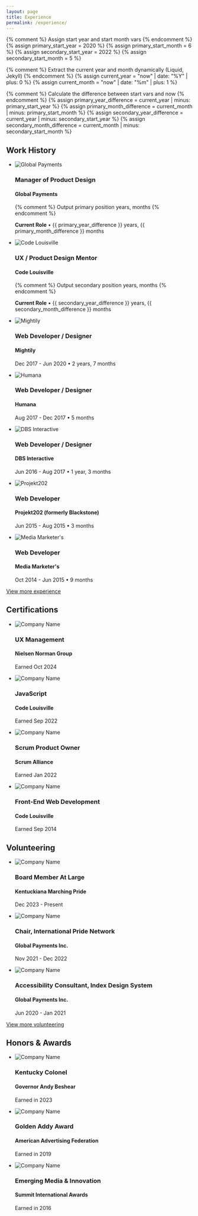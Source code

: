 ```yaml
---
layout: page
title: Experience
permalink: /experience/
---
```

{% comment %} Assign start year and start month vars {% endcomment %}
{% assign primary_start_year = 2020 %}
{% assign primary_start_month = 6 %}
{% assign secondary_start_year = 2022 %}
{% assign secondary_start_month = 5 %}

{% comment %} Extract the current year and month dynamically (Liquid, Jekyll) {% endcomment %}
{% assign current_year = "now" | date: "%Y" | plus: 0 %}
{% assign current_month = "now" | date: "%m" | plus: 1 %}

{% comment %} Calculate the difference between start vars and now {% endcomment %}
{% assign primary_year_difference = current_year | minus: primary_start_year %}
{% assign primary_month_difference = current_month | minus: primary_start_month %}
{% assign secondary_year_difference = current_year | minus: secondary_start_year %}
{% assign secondary_month_difference = current_month | minus: secondary_start_month %}

<main class="main experience">
    <div class="experience-content-wrapper">
        <section class="experience">
            <h2 class="h2 section-title">Work History</h2>
            <ul class="experience-list">
                <li class="experience-item">
                    <img class="experience-item-logo" src="/images/logos/global-payments.jpg" alt="Global Payments">
                    <h3 class="h5 role-held">Manager of Product Design</h3>
                    <h4 class="h6 employer-name">Global Payments</h4>
                    {% comment %} Output primary position years, months {% endcomment %}
                    <p class="dates-of-service"><strong>Current Role</strong> • {{ primary_year_difference }} years, {{ primary_month_difference }} months</p>
                </li>
                <li class="experience-item">
                    <img class="experience-item-logo" src="/images/logos/code-louisville.jpg" alt="Code Louisville">
                    <h3 class="h5 role-held">UX / Product Design Mentor</h3>
                    <h4 class="h6 employer-name">Code Louisville</h4>
                    {% comment %} Output secondary position years, months {% endcomment %}
                    <p class="dates-of-service"><strong>Current Role</strong> • {{ secondary_year_difference }} years, {{ secondary_month_difference }} months</p>
                </li>
                <li class="experience-item">
                    <img class="experience-item-logo" src="/images/logos/mightily.jpg" alt="Mightily">
                    <h3 class="h5 role-held">Web Developer / Designer</h3>
                    <h4 class="h6 employer-name">Mightily</h4>
                    <p class="dates-of-service">Dec 2017 - Jun 2020 • 2 years, 7 months</p>
                </li>
                <li class="experience-item">
                    <img class="experience-item-logo" src="/images/logos/humana.jpg" alt="Humana">
                    <h3 class="h5 role-held">Web Developer / Designer</h3>
                    <h4 class="h6 employer-name">Humana</h4>
                    <p class="dates-of-service">Aug 2017 - Dec 2017 • 5 months</p>
                </li>
                <li class="experience-item">
                    <img class="experience-item-logo" src="/images/logos/dbs-interactive.jpg" alt="DBS Interactive">
                    <h3 class="h5 role-held">Web Developer / Designer</h3>
                    <h4 class="h6 employer-name">DBS Interactive</h4>
                    <p class="dates-of-service">Jun 2016 - Aug 2017 • 1 year, 3 months</p>
                </li>
                <li class="experience-item">
                    <img class="experience-item-logo" src="/images/logos/projekt202.jpg" alt="Projekt202">
                    <h3 class="h5 role-held">Web Developer</h3>
                    <h4 class="h6 employer-name">Projekt202 <span class="light">(formerly&nbsp;Blackstone)</span></h4>
                    <p class="dates-of-service">Jun 2015 - Aug 2015 • 3 months</p>
                </li>
                <li class="experience-item">
                    <img class="experience-item-logo" src="/images/logos/media-marketers.jpg" alt="Media Marketer's">
                    <h3 class="h5 role-held">Web Developer</h3>
                    <h4 class="h6 employer-name">Media Marketer's</h4>
                    <p class="dates-of-service">Oct 2014 - Jun 2015 • 9 months</p>
                </li>
            </ul>
            <a class="a add-icon-left arrow-icon" href="//linkedin.com/in/jmwii1981/details/experience/" target="_blank">
                View more experience
            </a>
        </section>
        <section class="certification">
            <h2 class="h2 section-title">Certifications</h2>
            <ul class="certification-list">
                <li class="certification-item">
                    <img class="certification-item-logo" src="/images/logos/nng.jpg" alt="Company Name">
                    <h3 class="h5 certification-held">UX Management</h3>
                    <h4 class="h6 certification-name">Nielsen Norman Group</h4>
                    <p class="dates-of-certification">Earned Oct 2024</p>
                </li>
                <li class="certification-item">
                    <img class="certification-item-logo" src="/images/logos/code-louisville.jpg" alt="Company Name">
                    <h3 class="h5 certification-held">JavaScript</h3>
                    <h4 class="h6 certification-name">Code Louisville</h4>
                    <p class="dates-of-certification">Earned Sep 2022</p>
                </li>
                <li class="certification-item">
                    <img class="certification-item-logo" src="/images/logos/scrum-alliance.jpg" alt="Company Name">
                    <h3 class="h5 certification-held">Scrum Product Owner</h3>
                    <h4 class="h6 certification-name">Scrum Alliance</h4>
                    <p class="dates-of-certification">Earned Jan 2022</p>
                </li>
                <li class="certification-item">
                    <img class="certification-item-logo" src="/images/logos/code-louisville.jpg" alt="Company Name">
                    <h3 class="h5 certification-held">Front-End Web Development</h3>
                    <h4 class="h6 certification-name">Code Louisville</h4>
                    <p class="dates-of-certification">Earned Sep 2014</p>
                </li>
            </ul>
        </section>
        <section class="volunteering">
            <h2 class="h2 section-title">Volunteering</h2>
            <ul class="volunteering-list">
                <li class="volunteering-item">
                    <img class="volunteering-item-logo" src="/images/logos/kmp.jpg" alt="Company Name">
                    <h3 class="h5 volunteering-role">Board Member At Large</h3>
                    <h4 class="h6 volunteering-name">Kentuckiana Marching Pride</h4>
                    <p class="dates-of-volunteering">Dec 2023 - Present</p>
                </li>
                <li class="volunteering-item">
                    <img class="volunteering-item-logo" src="/images/logos/global-payments.jpg" alt="Company Name">
                    <h3 class="h5 volunteering-role">Chair, International Pride Network</h3>
                    <h4 class="h6 volunteering-name">Global Payments Inc.</h4>
                    <p class="dates-of-volunteering">Nov 2021 - Dec 2022</p>
                </li>
                <li class="volunteering-item">
                    <img class="volunteering-item-logo" src="/images/logos/global-payments.jpg" alt="Company Name">
                    <h3 class="h5 volunteering-role">Accessibility Consultant, Index Design System</h3>
                    <h4 class="h6 volunteering-name">Global Payments Inc.</h4>
                    <p class="dates-of-volunteering">Jun 2020 - Jan 2021</p>
                </li>
            </ul>
            <a class="a add-icon-left arrow-icon" href="//linkedin.com/in/jmwii1981/details/volunteering-experiences/" target="_blank">
                View more volunteering
            </a>
        </section>
        <section class="honors">
            <h2 class="h2 section-title">Honors & Awards</h2>
            <ul class="honors-list">
                <li class="honors-item">
                    <img class="honors-item-logo" src="/images/logos/ky-seal.jpg" alt="Company Name">
                    <h3 class="h5 honors-role">Kentucky Colonel</h3>
                    <h4 class="h6 honors-name">Governor Andy Beshear</h4>
                    <p class="dates-of-honors">Earned in 2023</p>
                </li>
                <li class="honors-item">
                    <img class="honors-item-logo" src="/images/logos/aaf.jpg" alt="Company Name">
                    <h3 class="h5 honors-role">Golden Addy Award</h3>
                    <h4 class="h6 honors-name">American Advertising Federation</h4>
                    <p class="dates-of-honors">Earned in 2019</p>
                </li>
                <li class="honors-item">
                    <img class="honors-item-logo" src="/images/logos/sia.jpg" alt="Company Name">
                    <h3 class="h5 honors-role">Emerging Media & Innovation</h3>
                    <h4 class="h6 honors-name">Summit International Awards</h4>
                    <p class="dates-of-honors">Earned in 2016</p>
                </li>
            </ul>
        </section>
    </div>
</main>